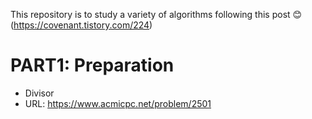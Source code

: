 This repository is to study a variety of algorithms following this post 😊(https://covenant.tistory.com/224)

# PART1: Preparation
 - Divisor
  - URL: https://www.acmicpc.net/problem/2501
